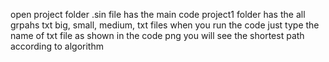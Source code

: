 open project folder 
.sin file has the main code 
project1 folder has the all grpahs txt big, small, medium, txt files
when you run the code just type the name of txt file as shown in the code png you will see the shortest path according to algorithm
